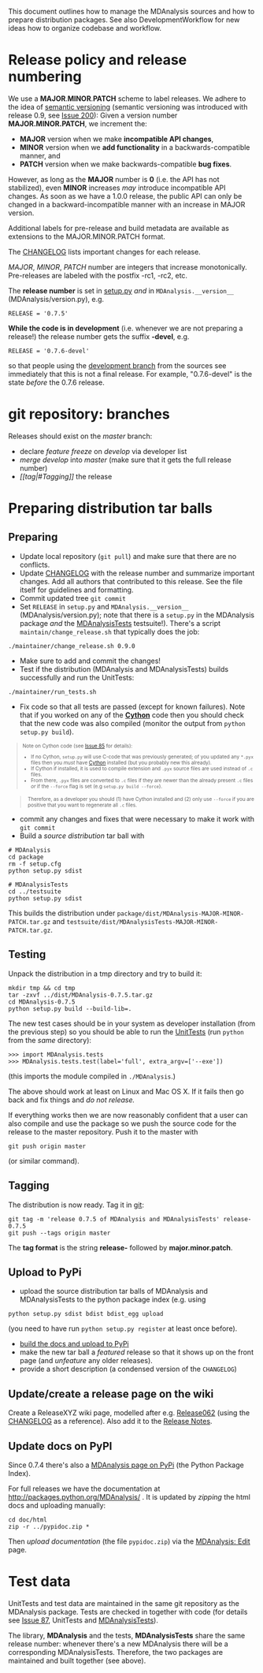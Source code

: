 This document outlines how to manage the MDAnalysis sources and how to prepare distribution packages. See also DevelopmentWorkflow for new ideas how to organize codebase and workflow.



# Release policy and release numbering #
We use a **MAJOR**.**MINOR**.**PATCH** scheme to label releases. We adhere to the idea of [semantic versioning](http://semver.org/) (semantic versioning was introduced with release 0.9, see [Issue 200](http://issues.mdanalysis.org/200)): Given a version number **MAJOR.MINOR.PATCH**, we increment the:

  * **MAJOR** version when we make **incompatible API changes**,
  * **MINOR** version when we **add functionality** in a backwards-compatible manner, and
  * **PATCH** version when we make backwards-compatible **bug fixes**.

However, as long as the **MAJOR** number is **0** (i.e. the API has not stabilized), even **MINOR** increases _may_ introduce incompatible API changes. As soon as we have a 1.0.0 release, the public API can only be changed in a backward-incompatible manner with an increase in MAJOR version.

Additional labels for pre-release and build metadata are available as extensions to the MAJOR.MINOR.PATCH format.

The [CHANGELOG](https://github.com/MDAnalysis/mdanalysis/blob/develop/package/CHANGELOG) lists important changes for each release.

_MAJOR_,  _MINOR_, _PATCH_  number are integers that increase monotonically. Pre-releases are labeled with the postfix -rc1, -rc2, etc.

The **release number** is set in [setup.py](https://github.com/MDAnalysis/mdanalysis/blob/develop/package/setup.py) _and_ in `MDAnalysis.__version__` (MDAnalysis/version.py), e.g.
```
RELEASE = '0.7.5'
```

**While the code is in development** (i.e. whenever we are not preparing a release!) the release number gets the suffix **-devel**, e.g.
```
RELEASE = '0.7.6-devel'
```
so that people using the [development branch](DevelopmentBranch) from the sources see immediately that this is not a final release. For example, "0.7.6-devel" is the state _before_ the 0.7.6 release.

# git repository: branches #
Releases should exist on the _master_ branch:

* declare *feature freeze* on _develop_ via developer list
* *merge* _develop_ into _master_ (make sure that it gets the full release number)
* *[[tag|#Tagging]]* the release

# Preparing distribution tar balls #

## Preparing ##

  * Update local repository (`git pull`) and make sure that there are no conflicts.
  * Update [CHANGELOG](https://github.com/MDAnalysis/mdanalysis/blob/develop/package/CHANGELOG) with the release number and summarize important changes. Add all authors that contributed to this release. See the file itself for guidelines and formatting.
  * Commit updated tree `git commit`
  * Set `RELEASE` in `setup.py`  and `MDAnalysis.__version__` (MDAnalysis/version.py); note that there is a `setup.py` in the MDAnalysis package _and_ the [MDAnalysisTests](MDAnalysisTests) testsuite!). There's a script `maintain/change_release.sh` that typically does the job:

```
./maintainer/change_release.sh 0.9.0
```

  * Make sure to add and commit the changes!
  * Test if the distribution (MDAnalysis and MDAnalysisTests) builds successfully and run the UnitTests:
```
./maintainer/run_tests.sh
```
  * Fix code so that all tests are passed (except for known failures). Note that if you worked on any of the **[Cython](http://cython.org/)** code then you should check that the new code was also compiled (monitor the output from `python setup.py build`).

> <font size='1'>
<blockquote>Note on Cython code (see <a href='http://issues.mdanalysis.org/85'>Issue 85</a> for details):<br>
<ul><li>If no Cython, <code>setup.py</code> will use C-code that was previously generated; of you updated any <code>*.pyx</code> files then you <i>must</i> have <a href='http://cython.org/#download'>Cython</a> installed (but you probably new this already).<br>
</li><li>If Cython if installed, it is used to compile extension and <code>.pyx</code> source files are used instead of <code>.c</code> files.<br>
</li><li>From there, <code>.pyx</code> files are converted to <code>.c</code> files if they are newer than the already present <code>.c</code> files <i>or</i> if the <code>--force</code> flag is set (e.g <code>setup.py build --force</code>).</li></ul></blockquote>

<blockquote>Therefore, as a developer you should (1) have Cython installed and (2) only use <code>--force</code> if you are positive that you want to regenerate all <code>.c</code> files.<br>
</font></blockquote>

  * commit any changes and fixes that were necessary to make it work with `git commit`
  * Build a _source distribution_ tar ball with
```
# MDAnalysis
cd package
rm -f setup.cfg
python setup.py sdist

# MDAnalysisTests
cd ../testsuite
python setup.py sdist
```
This builds the distribution under `package/dist/MDAnalysis-MAJOR-MINOR-PATCH.tar.gz` and `testsuite/dist/MDAnalysisTests-MAJOR-MINOR-PATCH.tar.gz`.


## Testing ##
Unpack the distribution in a tmp directory and try to build it:
```
mkdir tmp && cd tmp
tar -zxvf ../dist/MDAnalysis-0.7.5.tar.gz
cd MDAnalysis-0.7.5
python setup.py build --build-lib=.
```
The new test cases should be in your system as developer installation (from the previous step) so you should be able to run the [UnitTests](UnitTests) (run `python` from the _same_ directory):
```
>>> import MDAnalysis.tests
>>> MDAnalysis.tests.test(label='full', extra_argv=['--exe'])
```
(this imports the module compiled in `./MDAnalysis`.)

The above should work at least on Linux and Mac OS X. If it fails then go back and fix things and _do not release._

If everything works then we are now reasonably confident that a user can also compile and use the package so we push the source code for the release to the master repository. Push it to the master with
```
git push origin master
```
(or similar command).



## Tagging ##
The distribution is now ready. Tag it in [git](git):
```
git tag -m 'release 0.7.5 of MDAnalysis and MDAnalysisTests' release-0.7.5
git push --tags origin master
```
The **tag format** is the string **release-** followed by **major.minor.patch**.

## Upload to PyPi ##
* upload the source distribution tar balls of MDAnalysis and MDAnalysisTests to the python package index (e.g. using 
```
python setup.py sdist bdist bdist_egg upload
```
(you need to have run `python setup.py register` at least once before).
* [build the docs and upload to PyPi](#Update_docs_on_PyPI)
* make the new tar ball a _featured_ release so that it shows up on the front page (and _unfeature_ any older releases).
* provide a short description (a condensed version of the `CHANGELOG`)

## Update/create a release page on the wiki ##
Create a ReleaseXYZ wiki page, modelled after e.g. [Release062](Release062) (using the [CHANGELOG](https://github.com/MDAnalysis/mdanalysis/blob/develop/package/CHANGELOG) as a reference). Also add it to the [Release Notes](Release-Notes).

## Update docs on PyPI ##
Since 0.7.4 there's also a [MDAnalysis page on PyPi](http://pypi.python.org/pypi/MDAnalysis/) (the Python Package Index).

For full releases we have the documentation at http://packages.python.org/MDAnalysis/ . It is updated by _zipping_ the html docs and uploading manually:
```
cd doc/html
zip -r ../pypidoc.zip *
```
Then _upload documentation_ (the file `pypidoc.zip`) via the [MDAnalysis: Edit](http://pypi.python.org/pypi?%3Aaction=pkg_edit&name=MDAnalysis) page.


# Test data #

UnitTests and test data are maintained in the same git repository as the MDAnalysis package. Tests are checked in together with code (for details see [Issue 87](http://issues.mdanalysis.org/87), UnitTests and [MDAnalysisTests](MDAnalysisTests)).

The library, **MDAnalysis** and the tests, **MDAnalysisTests** share the same release number: whenever there's a new MDAnalysis there will be a corresponding MDAnalysisTests. Therefore, the two packages are maintained and built together (see above).